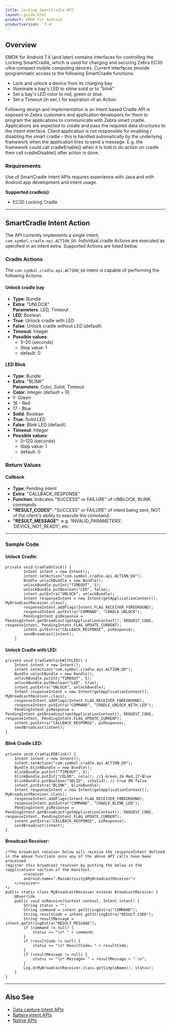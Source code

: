 ```yaml
---
title: Locking SmartCradle API
layout: guide.html
product: EMDK For Android
productversion: '7.4'
---
```


## Overview

EMDK for Android 7.4 (and later) contains interfaces for controlling the Locking SmartCradle, which is used for charging and securing Zebra EC30 ultra-compact mobile computing devices. Current interfaces provide programmatic access to the following SmartCradle functions: 

* Lock and unlock a device from its charging bay
* Illuminate a bay's LED to shine solid or to "blink"
* Set a bay's LED color to red, green or blue
* Set a Timeout (in sec.) for expiration of an Action



Following design and implementation is an Intent based Cradle API is exposed to Zebra customers and application developers for them to program the applications to communicate with Zebra smart cradle.  
Applications are expected to create and pass the required data structures to the Intent interface.
Client application is not responsible for enabling / disabling the smart cradle – this is handled automatically by the underlying framework when the application tries to send a message.  E.g. the framework could call cradleEnable() when it is told to do action on cradle then call cradleDisable() after action is done.


### Requirements

Use of SmartCradle intent APIs requires experience with Java and with Android app development and intent usage. 

**Supported cradle(s)**: 

* EC30 Locking Cradle 

-----

## SmartCradle Intent Action

The API currently implements a single intent, `com.symbol.cradle.api.ACTION_DO`. Individual cradle Actions are executed as specified in an intent extra. Supported Actions are listed below. 

### Cradle Actions

The `com.symbol.cradle.api.ACTION_DO` intent is capable of performing the following Actions:

#### Unlock cradle bay 
* **Type**: Bundle
* **Extra**: "UNLOCK"<br>
**Parameters**: LED, Timeout
* **LED**: Boolean
 * **True**: Unlock cradle with LED
 * **False**: Unlock cradle without LED (default)<br>
* **Timeout**: Integer
 * **Possible values**:
 	* 5&ndash;20 (seconds)
 	* Step value: 1
 	* default: 0

#### LED Blink
* **Type**: Bundle
* **Extra**: "BLINK" <br>
**Parameters**: Color, Solid, Timeout
* **Color**: Integer (default = 0)
 * 1- Green
 * 16 - Red
 * 17 - Blue
* **Solid**: Boolean
 * **True**: Solid LED
 * **False**: Blink LED (default)
* **Timeout**: Integer
 * **Possible values**:
 	* 0&ndash;120 (seconds)
 	* Step value: 1
 	* default: 0

### Return Values

#### Callback

* **Type**: Pending intent
* **Extra**: "CALLBACK_RESPONSE"<br>
* **Function**: Indicates "SUCCESS" or FAILURE" of UNBLOCK, BLINK commands 
* **"RESULT_CODES"**: "SUCCESS" or FAILURE" of intent being sent, NOT of the client's ability to execute the command.  
 * **"RESULT_MESSAGE"**: e.g. ‘INVALID_PARAMETERS', ‘DEVICE_NOT_READY’, etc.

-----

### Sample Code

#### Unlock Cradle:

	private void CradleUnlock() {
	        Intent intent = new Intent();
	        intent.setAction("com.symbol.cradle.api.ACTION_DO");
	        Bundle unlockBundle = new Bundle();
	        unlockBundle.putInt("TIMEOUT", 5);
	        unlockBundle.putBoolean("LED", false);
	        intent.putExtra("UNLOCK", unlockBundle);
	        Intent responseIntent = new Intent(getApplicationContext(), MyBroadcastReceiver.class);
	        responseIntent.addFlags(Intent.FLAG_RECEIVER_FOREGROUND);
	        responseIntent.putExtra("COMMAND", "CRADLE_UNLOCK");
	        PendingIntent piResponse = PendingIntent.getBroadcast(getApplicationContext(), REQUEST_CODE, responseIntent, PendingIntent.FLAG_UPDATE_CURRENT);
	        intent.putExtra("CALLBACK_RESPONSE", piResponse);
	        sendBroadcast(intent);
	    }

#### Unlock Cradle with LED:

    private void CradleUnlockWithLED() {
        Intent intent = new Intent();
        intent.setAction("com.symbol.cradle.api.ACTION_DO");
        Bundle unlockBundle = new Bundle();
        unlockBundle.putInt("TIMEOUT", 5);
        unlockBundle.putBoolean("LED", true);
        intent.putExtra("UNLOCK", unlockBundle);
        Intent responseIntent = new Intent(getApplicationContext(),  MyBroadcastReceiver.class);
        responseIntent.addFlags(Intent.FLAG_RECEIVER_FOREGROUND);
        responseIntent.putExtra("COMMAND", "CRADLE_UNLOCK_WITH_LED");
        PendingIntent piResponse = PendingIntent.getBroadcast(getApplicationContext(), REQUEST_CODE, responseIntent, PendingIntent.FLAG_UPDATE_CURRENT);
        intent.putExtra("CALLBACK_RESPONSE", piResponse);
        sendBroadcast(intent);
    }

#### Blink Cradle LED:

    private void CradleLEDBlink() {
        Intent intent = new Intent();
        intent.setAction("com.symbol.cradle.api.ACTION_DO");
        Bundle blinkBundle = new Bundle();
        blinkBundle.putInt("TIMEOUT", 5);
        blinkBundle.putInt("COLOR", color); //1-Green,16-Red,17-Blue
        blinkBundle.putBoolean("SOLID", isSolid); // true OR false
        intent.putExtra("BLINK", blinkBundle);
        Intent responseIntent = new Intent(getApplicationContext(), MyBroadcastReceiver.class);
        responseIntent.addFlags(Intent.FLAG_RECEIVER_FOREGROUND);
        responseIntent.putExtra("COMMAND", "CRADLE_BLINK_LED");
        PendingIntent piResponse = PendingIntent.getBroadcast(getApplicationContext(), REQUEST_CODE, responseIntent, PendingIntent.FLAG_UPDATE_CURRENT);
        intent.putExtra("CALLBACK_RESPONSE", piResponse);
        sendBroadcast(intent);
    }

#### Broadcast Receiver:

    /*The broadcast receiver below will receive the responseIntent defined in the above functions once any of the above API calls have been processed
    register this broadcast receiver by putting the below in the <application> section of the manifest.
            <receiver
            android:name=".MainActivity$MyBroadcastReceiver">
        </receiver>
    */
    public static class MyBroadcastReceiver extends BroadcastReceiver {
        @Override
        public void onReceive(Context context, Intent intent) {
            String status = "";
            String command = intent.getStringExtra("COMMAND");
            String resultCode = intent.getStringExtra("RESULT_CODE");
            String resultMessage = intent.getStringExtra("RESULT_MESSAGE");
            if (command != null) {
                status += "\n* " + command;
            }
            if (resultCode != null) {
                status += "\n* ResultCode= " + resultCode;
            }
            if (resultMessage != null) {
                status += "\n* Message= " + resultMessage + " \n";
            }
            Log.d(MyBroadcastReceiver.class.getSimpleName(), status);
        }
    }
-----

## Also See

* [Data capture intent APIs](../datacapture)
* [Battery intent APIs](../battery)
* [Native APIs](../../api)
